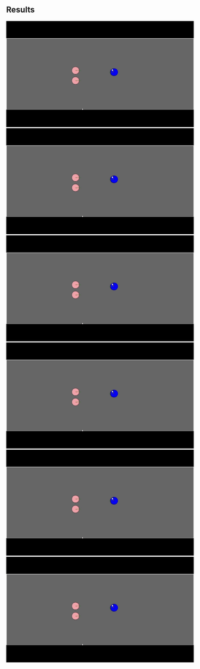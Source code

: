 ## Results
![](https://github.com/rprasan/Motion-Planning/blob/main/6.%20Gradient-based%20steering/Results/3Agents.gif) <br />
![](https://github.com/rprasan/Motion-Planning/blob/main/6.%20Gradient-based%20steering/Results/3Agents.gif) <br />
![](https://github.com/rprasan/Motion-Planning/blob/main/6.%20Gradient-based%20steering/Results/3Agents.gif) <br />
![](https://github.com/rprasan/Motion-Planning/blob/main/6.%20Gradient-based%20steering/Results/3Agents.gif) <br />
![](https://github.com/rprasan/Motion-Planning/blob/main/6.%20Gradient-based%20steering/Results/3Agents.gif) <br />
![](https://github.com/rprasan/Motion-Planning/blob/main/6.%20Gradient-based%20steering/Results/3Agents.gif) <br />
